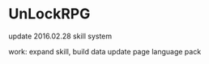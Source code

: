 # UnLockRPG

update 2016.02.28
 skill system

work:
 expand skill, build data
 update page
 language pack
